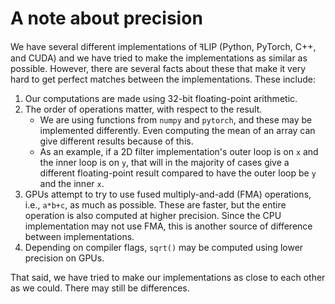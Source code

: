 # A note about precision
We have several different implementations of ꟻLIP (Python, PyTorch, C++, and CUDA) and we have tried to make
the implementations as similar as possible. However, there are several facts about these that make it very hard
to get perfect matches between the implementations.
These include:
1. Our computations are made using 32-bit floating-point arithmetic.
2. The order of operations matter, with respect to the result.
    * We are using functions from `numpy` and `pytorch`, and these may be implemented differently. Even computing the mean of an
      array can give different results because of this.
    * As an example, if a 2D filter implementation's outer loop is on `x` and the inner loop is on `y`, that will in the majority
      of cases give a different floating-point result compared to have the outer loop be `y` and the inner `x`.
4. GPUs attempt to try to use fused multiply-and-add (FMA) operations, i.e., `a*b+c`, as much as possible. These are faster, but the entire
   operation is also computed at higher precision. Since the CPU implementation may not use FMA, this is another source of difference
   between implementations.
5. Depending on compiler flags, `sqrt()` may be computed using lower precision on GPUs.

That said, we have tried to make our implementations as close to each other as we could. There may still be differences.

